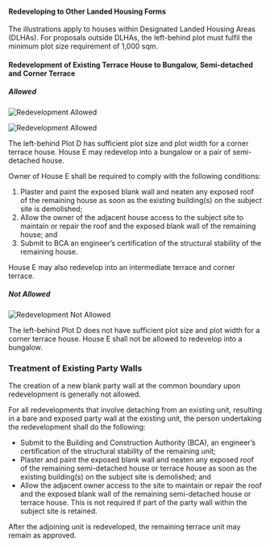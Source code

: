 
#### Redeveloping to Other Landed Housing Forms

The illustrations apply to houses within Designated Landed Housing Areas (DLHAs). For proposals outside DLHAs, the left-behind plot must fulfil the minimum plot size requirement of 1,000 sqm.

#### Redevelopment of Existing Terrace House to Bungalow, Semi-detached and Corner Terrace

##### Allowed

![Redevelopment Allowed](https://www.ura.gov.sg/-/media/Corporate/Guidelines/Development-control/Redevelopment/LH_Fig172_Redevelopment_A1_A.jpg?h=80%25&w=80%25)

![Redevelopment Allowed](https://www.ura.gov.sg/-/media/Corporate/Guidelines/Development-control/Redevelopment/LH_Fig172_Redevelopment_A2_A.jpg?h=50%25&w=50%25)

The left-behind Plot D has sufficient plot size and plot width for a corner terrace house. House E may redevelop into a bungalow or a pair of semi-detached house.

Owner of House E shall be required to comply with the following conditions:

1. Plaster and paint the exposed blank wall and neaten any exposed roof of the remaining house as soon as the existing building(s) on the subject site is demolished;
2. Allow the owner of the adjacent house access to the subject site to maintain or repair the roof and the exposed blank wall of the remaining house; and
3. Submit to BCA an engineer’s certification of the structural stability of the remaining house.

House E may also redevelop into an intermediate terrace and corner terrace.

##### Not Allowed

![Redevelopment Not Allowed](https://www.ura.gov.sg/-/media/Corporate/Guidelines/Development-control/Redevelopment/LH_Fig172_Redevelopment_B_NA.jpg)

The left-behind Plot D does not have sufficient plot size and plot width for a corner terrace house. House E shall not be allowed to redevelop into a bungalow.

### Treatment of Existing Party Walls

The creation of a new blank party wall at the common boundary upon redevelopment is generally not allowed.

For all redevelopments that involve detaching from an existing unit, resulting in a bare and exposed party wall at the existing unit, the person undertaking the redevelopment shall do the following:

- Submit to the Building and Construction Authority (BCA), an engineer’s certification of the structural stability of the remaining unit;
- Plaster and paint the exposed blank wall and neaten any exposed roof of the remaining semi-detached house or terrace house as soon as the existing building(s) on the subject site is demolished; and
- Allow the adjacent owner access to the site to maintain or repair the roof and the exposed blank wall of the remaining semi-detached house or terrace house. This is not required if part of the party wall within the subject site is retained.

After the adjoining unit is redeveloped, the remaining terrace unit may remain as approved.
